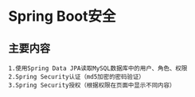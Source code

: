 # Spring Boot安全

## 主要内容

    1.使用Spring Data JPA读取MySQL数据库中的用户、角色、权限
    2.Spring Security认证（md5加密的密码验证）
    3.Spring Security授权（根据权限在页面中显示不同内容）